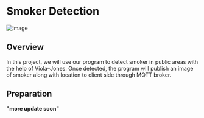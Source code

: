 # Smoker Detection
![image](https://user-images.githubusercontent.com/87508144/133630669-221b01ff-2ae5-4846-8b42-493c7ef1291a.png)

## Overview
In this project, we will use our program to detect smoker in public areas with the help of Viola–Jones. Once detected, the program will publish an image of smoker along with location to client side through MQTT broker.

## Preparation
**"more update soon"**


